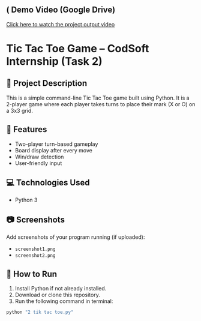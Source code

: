 ## ( Demo Video (Google Drive)
[Click here to watch the project output video](https://drive.google.com/file/d/1nSNgi5CtYehBPqi3kkOlj6J0TDEtjJo2/view?usp=drive_link)



# Tic Tac Toe Game – CodSoft Internship (Task 2)

## 🔹 Project Description
This is a simple command-line Tic Tac Toe game built using Python. It is a 2-player game where each player takes turns to place their mark (X or O) on a 3x3 grid.

## 🎯 Features
- Two-player turn-based gameplay
- Board display after every move
- Win/draw detection
- User-friendly input

## 💻 Technologies Used
- Python 3

## 📷 Screenshots
Add screenshots of your program running (if uploaded):
- `screenshot1.png`
- `screenshot2.png`

## 🚀 How to Run
1. Install Python if not already installed.
2. Download or clone this repository.
3. Run the following command in terminal:

```bash
python "2 tik tac toe.py"
